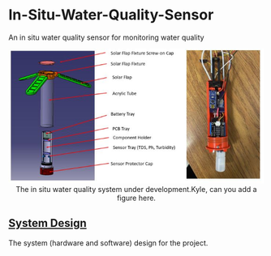 # In-Situ-Water-Quality-Sensor
An in situ water quality sensor for monitoring water quality




<p align="center">
<img src="in_situ_sensor.JPG" alt="drawing" width="700"/> <br> 
The in situ water quality system under development.Kyle, can you add a figure here. 
</p>
<p align="center">
</p>



## [System Design](System_design)
The system (hardware and software) design for the project.






























